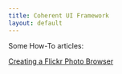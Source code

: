 ```yaml
---
title: Coherent UI Framework
layout: default
---
```


Some How-To articles:

[Creating a Flickr Photo Browser](/howto/flickr-browser)

